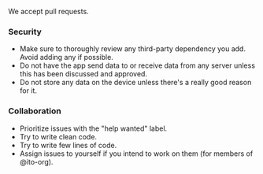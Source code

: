 We accept pull requests.

### Security

- Make sure to thoroughly review any third-party dependency you add. Avoid adding any if possible.
- Do not have the app send data to or receive data from any server unless this has been discussed and approved.
- Do not store any data on the device unless there's a really good reason for it.

### Collaboration

- Prioritize issues with the "help wanted" label.
- Try to write clean code.
- Try to write few lines of code.
- Assign issues to yourself if you intend to work on them (for members of @ito-org).
